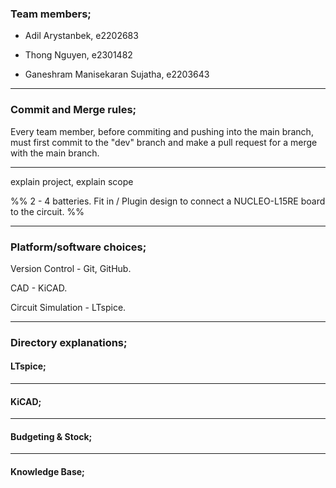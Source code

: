 ### Team members;
- Adil Arystanbek, e2202683

- Thong Nguyen, e2301482

- Ganeshram Manisekaran Sujatha, e2203643

---
### Commit and Merge rules;
Every team member, before commiting and pushing into the main branch, must first commit to the "dev" branch and make a pull request for a merge with the main branch.

---
explain project, explain scope

%%
2 - 4 batteries.
Fit in / Plugin design to connect a NUCLEO-L15RE board to the circuit.
%%

---
### Platform/software choices;
Version Control - Git, GitHub.

CAD - KiCAD.

Circuit Simulation - LTspice.

---
### Directory explanations;
#### LTspice;


---
#### KiCAD;


---
#### Budgeting & Stock;


---
#### Knowledge Base;

